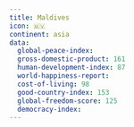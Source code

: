 ```yaml
---
title: Maldives
icon: 🇲🇻
continent: asia
data:
  global-peace-index:
  gross-domestic-product: 161
  human-development-index: 87
  world-happiness-report:
  cost-of-living: 98
  good-country-index: 153
  global-freedom-score: 125
  democracy-index:
---
```


